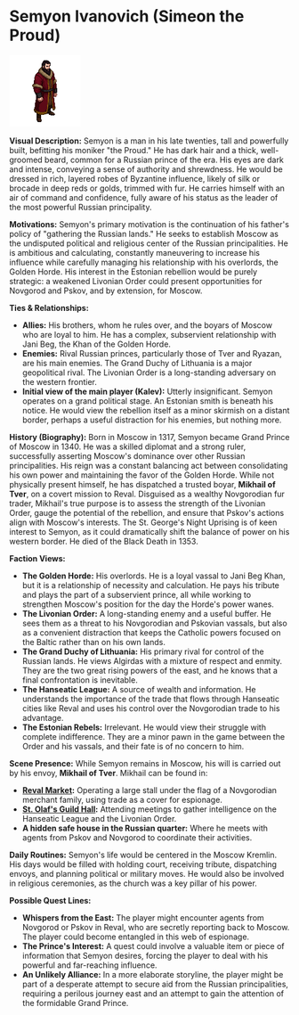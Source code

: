 # Semyon Ivanovich (Simeon the Proud)

![alt text](image-19.png)

**Visual Description:**
Semyon is a man in his late twenties, tall and powerfully built, befitting his moniker "the Proud." He has dark hair and a thick, well-groomed beard, common for a Russian prince of the era. His eyes are dark and intense, conveying a sense of authority and shrewdness. He would be dressed in rich, layered robes of Byzantine influence, likely of silk or brocade in deep reds or golds, trimmed with fur. He carries himself with an air of command and confidence, fully aware of his status as the leader of the most powerful Russian principality.

**Motivations:**
Semyon's primary motivation is the continuation of his father's policy of "gathering the Russian lands." He seeks to establish Moscow as the undisputed political and religious center of the Russian principalities. He is ambitious and calculating, constantly maneuvering to increase his influence while carefully managing his relationship with his overlords, the Golden Horde. His interest in the Estonian rebellion would be purely strategic: a weakened Livonian Order could present opportunities for Novgorod and Pskov, and by extension, for Moscow.

**Ties & Relationships:**
*   **Allies:** His brothers, whom he rules over, and the boyars of Moscow who are loyal to him. He has a complex, subservient relationship with Jani Beg, the Khan of the Golden Horde.
*   **Enemies:** Rival Russian princes, particularly those of Tver and Ryazan, are his main enemies. The Grand Duchy of Lithuania is a major geopolitical rival. The Livonian Order is a long-standing adversary on the western frontier.
*   **Initial view of the main player (Kalev):** Utterly insignificant. Semyon operates on a grand political stage. An Estonian smith is beneath his notice. He would view the rebellion itself as a minor skirmish on a distant border, perhaps a useful distraction for his enemies, but nothing more.

**History (Biography):**
Born in Moscow in 1317, Semyon became Grand Prince of Moscow in 1340. He was a skilled diplomat and a strong ruler, successfully asserting Moscow's dominance over other Russian principalities. His reign was a constant balancing act between consolidating his own power and maintaining the favor of the Golden Horde. While not physically present himself, he has dispatched a trusted boyar, **Mikhail of Tver**, on a covert mission to Reval. Disguised as a wealthy Novgorodian fur trader, Mikhail's true purpose is to assess the strength of the Livonian Order, gauge the potential of the rebellion, and ensure that Pskov's actions align with Moscow's interests. The St. George's Night Uprising is of keen interest to Semyon, as it could dramatically shift the balance of power on his western border. He died of the Black Death in 1353.

**Faction Views:**
*   **The Golden Horde:** His overlords. He is a loyal vassal to Jani Beg Khan, but it is a relationship of necessity and calculation. He pays his tribute and plays the part of a subservient prince, all while working to strengthen Moscow's position for the day the Horde's power wanes.
*   **The Livonian Order:** A long-standing enemy and a useful buffer. He sees them as a threat to his Novgorodian and Pskovian vassals, but also as a convenient distraction that keeps the Catholic powers focused on the Baltic rather than on his own lands.
*   **The Grand Duchy of Lithuania:** His primary rival for control of the Russian lands. He views Algirdas with a mixture of respect and enmity. They are the two great rising powers of the east, and he knows that a final confrontation is inevitable.
*   **The Hanseatic League:** A source of wealth and information. He understands the importance of the trade that flows through Hanseatic cities like Reval and uses his control over the Novgorodian trade to his advantage.
*   **The Estonian Rebels:** Irrelevant. He would view their struggle with complete indifference. They are a minor pawn in the game between the Order and his vassals, and their fate is of no concern to him.

**Scene Presence:**
While Semyon remains in Moscow, his will is carried out by his envoy, **Mikhail of Tver**. Mikhail can be found in:
*   **[Reval Market](../../scenes/revel_central_quarter/market_civic_quarter/market.md):** Operating a large stall under the flag of a Novgorodian merchant family, using trade as a cover for espionage.
*   **[St. Olaf's Guild Hall](../../scenes/revel_north_west_quarter_merchants/st_olafs_guild_hall.md):** Attending meetings to gather intelligence on the Hanseatic League and the Livonian Order.
*   **A hidden safe house in the Russian quarter:** Where he meets with agents from Pskov and Novgorod to coordinate their activities.

**Daily Routines:**
Semyon's life would be centered in the Moscow Kremlin. His days would be filled with holding court, receiving tribute, dispatching envoys, and planning political or military moves. He would also be involved in religious ceremonies, as the church was a key pillar of his power.

**Possible Quest Lines:**
*   **Whispers from the East:** The player might encounter agents from Novgorod or Pskov in Reval, who are secretly reporting back to Moscow. The player could become entangled in this web of espionage.
*   **The Prince's Interest:** A quest could involve a valuable item or piece of information that Semyon desires, forcing the player to deal with his powerful and far-reaching influence.
*   **An Unlikely Alliance:** In a more elaborate storyline, the player might be part of a desperate attempt to secure aid from the Russian principalities, requiring a perilous journey east and an attempt to gain the attention of the formidable Grand Prince.
